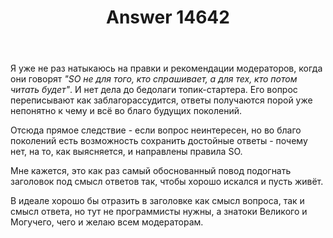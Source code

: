 ﻿---
title: "Answer 14642"
se.owner.user_id: 570457
se.owner.display_name: "Solt"
se.owner.link: "https://ru.meta.stackoverflow.com/users/570457/solt"
se.answer_id: 14642
se.question_id: 14635
se.post_type: answer
se.is_accepted: False
---
<p>Я уже не раз натыкаюсь на правки и рекомендации модераторов, когда они говорят <em>&quot;SO не для того, кто спрашивает, а для тех, кто потом читать будет&quot;</em>. И нет дела до бедолаги топик-стартера. Его вопрос переписывают как заблагорассудится, ответы получаются порой уже непонятно к чему и всё во благо будущих поколений.</p>
<p>Отсюда прямое следствие - если вопрос неинтересен, но во благо поколений есть возможность сохранить достойные ответы - почему нет, на то, как выясняется, и направлены правила SO.</p>
<p>Мне кажется, это как раз самый обоснованный повод подогнать заголовок под смысл ответов так, чтобы хорошо искался и пусть живёт.</p>
<p>В идеале хорошо бы отразить в заголовке как смысл вопроса, так и смысл ответа, но тут не программисты нужны, а знатоки Великого и Могучего, чего и желаю всем модераторам.</p>
